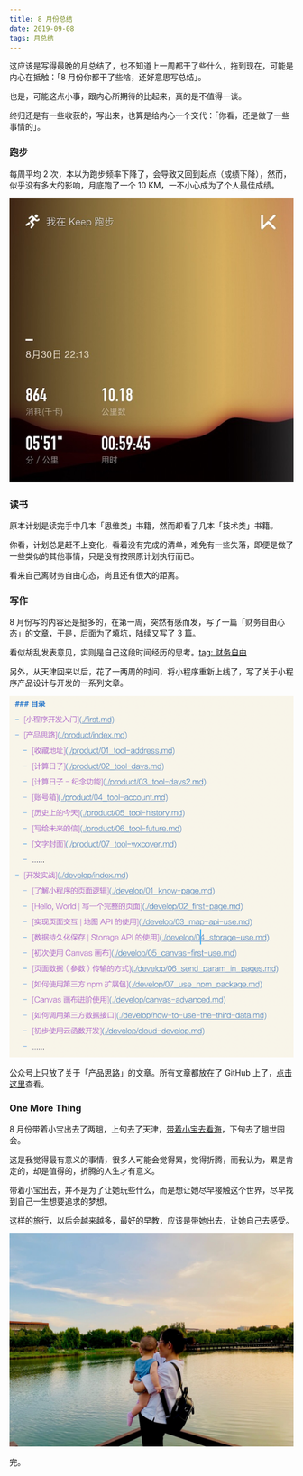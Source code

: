 ```yaml
---
title: 8 月份总结
date: 2019-09-08
tags: 月总结
---
```


这应该是写得最晚的月总结了，也不知道上一周都干了些什么，拖到现在，可能是内心在抵触：「8 月份你都干了些啥，还好意思写总结」。

也是，可能这点小事，跟内心所期待的比起来，真的是不值得一谈。

终归还是有一些收获的，写出来，也算是给内心一个交代：「你看，还是做了一些事情的」。

### 跑步
每周平均 2 次，本以为跑步频率下降了，会导致又回到起点（成绩下降），然而，似乎没有多大的影响，月底跑了一个 10 KM，一不小心成为了个人最佳成绩。

![](./_image/IMG_3425.JPG)

### 读书
原本计划是读完手中几本「思维类」书籍，然而却看了几本「技术类」书籍。

你看，计划总是赶不上变化，看着没有完成的清单，难免有一些失落，即便是做了一些类似的其他事情，只是没有按照原计划执行而已。

看来自己离财务自由心态，尚且还有很大的距离。

### 写作
8 月份写的内容还是挺多的，在第一周，突然有感而发，写了一篇「财务自由心态」的文章，于是，后面为了填坑，陆续又写了 3 篇。

看似胡乱发表意见，实则是自己这段时间经历的思考。[tag: 财务自由](https://iamlupeng.com/tag/%E8%B4%A2%E5%8A%A1%E8%87%AA%E7%94%B1)

另外，从天津回来以后，花了一两周的时间，将小程序重新上线了，写了关于小程序产品设计与开发的一系列文章。

![](./_image/451FA2AF-AECF-45A5-B561-E87ACF7601E6.png)

公众号上只放了关于「产品思路」的文章。所有文章都放在了 GitHub 上了，[点击这里](https://github.com/pengloo53/miniprogram-articles)查看。

### One More Thing
8 月份带着小宝出去了两趟，上旬去了天津，[带着小宝去看海](./2019-08-11-see-sea)，下旬去了趟世园会。

这是我觉得最有意义的事情，很多人可能会觉得累，觉得折腾，而我认为，累是肯定的，却是值得的，折腾的人生才有意义。

带着小宝出去，并不是为了让她玩些什么，而是想让她尽早接触这个世界，尽早找到自己一生想要追求的梦想。

这样的旅行，以后会越来越多，最好的早教，应该是带她出去，让她自己去感受。

![](./_image/IMG_3146.jpeg)

完。

